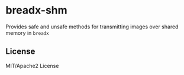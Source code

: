 # breadx-shm

Provides safe and unsafe methods for transmitting images over shared memory in `breadx`

## License

MIT/Apache2 License
